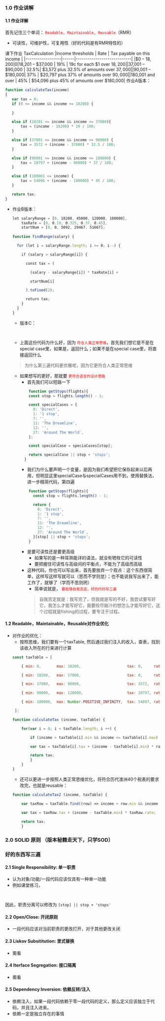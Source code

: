 ### 1.0 作业讲解
#### 1.1 作业详解
   首先记住三个单词：<font color=red> `Readable, Maintainable, Reusable`</font>（RMR）
  -  可读性，可维护性，可复用性（好的代码是有RMR特性的）

 课下作业 TaxCalculation
 |Income thresholds | Rate | Tax payable on this income |
 |------------------|------|----------------------------|
 |$0 – $18,200      |  0%  | Nil|
 |$18,201 – $37,000 |  19% | 19c for each $1 over $18,200|
 |$37,001 – $90,000 | 32.5%| $3,572 plus 32.5% of amounts over $37,000|
 |$90,001 – $180,000| 37%  | $20,797 plus 37% of amounts over $90,000|
 |$180,001 and over | 45%  | $54,096 plus 45% of amounts over $180,000|
 作业A版本：
 ```js
function calculateTax(income)
{
    var tax = 0;
    if (0 <= income && income <= 18200) {
    
    }

    else if (18201 <= income && income <= 37000){
        tax = (income - 18200) * 19 / 100;
    }

    else if (37001 <= income && income <= 90000) {
        tax = 3572 + (income - 37000) * 32.5 / 100;    
    }

    else if (90001 <= income && income <= 180000) {
        tax = 20797 + (income - 90000) * 37 / 100;
    }

    else if (180001 <= income) {
        tax = 54096 + (income - 180000) * 45 / 100;
    }

    return tax;
}
```
- 作业B版本：
    ```js
    let salaryRange = [0, 18200, 45000, 120000, 180000],
		taxRate = [0, 0.19, 0.325, 0.37, 0.45],
		startNum = [0, 0, 5092, 29467, 51667];
		    
	function findRange(salary) {
	
	  for (let i = salaryRange.length; i >= 0; i--) {
	
	    if (salary > salaryRange[i]) {
	
	      const tax = (
	
	        (salary - salaryRange[i]) * taxRate[i] +
	
	        startNum[i]
	
	      ).toFixed(2);
	
	      return tax;
	    }
	  }
	}
    ``` 
    - 版本C：
    ```js
       
    ```
    - 上面这份代码为什么好，因为<font color=red> `符合人类正常思维`</font>，首先我们想它是不是在special case里，如果是，返回什么；如果不是在special case里，将直接返回什么
    > 为什么第三遍代码更优雅呢，因为它更符合人类正常思维 
    - 如果想写的更好，那就要<font color=red> `更符合语言的设计思路`</font>
      - 首先我们可以短路一下
      ```js
          function getStops(flights){
          const stop = flights.length() - 1;

          const specialCases = {
            0: 'Direct',
            1: '1 stop',
            7: '',
            11: 'The Dreamline',
            12: '',
            27: 'Around The World`,
          };

          const specialCase = speciaCases[stop]; 

          return specialCase || stop + 'stops';
        }
      ``` 
      - 我们为什么要声明一个变量，是因为我们希望把它保存起来以后再用，但明显这里specialCase与specialCases用不到，使用替换法，进一步精简代码，第四遍
      ```js
          function getStops(flights){
            const stop = flights.length() - 1;

            return {
              0: 'Direct',
              1: '1 stop',
              7: '',
              11: 'The Dreamline',
              12: '',
              27: 'Around The World`,
            }[stop] || stop + 'stops';
          }
      ``` 
      - 是要可读性还是要更高级
        - 如果写的是一种耳熟能详的语法，就没有牺牲它的可读性
        - 要把握住可读性与高级间的平衡点，不能为了高级而高级
      - 这种代码，你也可以写出来，首先要放弃一个观点：这个东西很简单，这样写这样写就可以（思而不学则怠）；也不能说我写出来了，能工作了，就够了（学而不思则罔）
        - 简单说就是，<font color=red> `要能够自我否定，好的代码写三遍`</font>
        > 自我否定就是：我写完了，但我就是写的不好，我尝试要写好它，我怎么才能写好它，我要绞尽脑汁的想怎么才能写好它，这个过程就是fishing的过程，要专注于过程。
#### 1.2 Readable，Maintainable，Reusable对作业优化
  - 对作业的优化：
    - 按照思维，我们要有一个taxTable, 然后通过我们注入的收入，查表，找到该收入所在的行来进行计算
    ```js
	const taxTable = [
	
	    { min: 0,       max: 18200,                     tax: 0,     rate: 0    },
	
	    { min: 18200,   max: 37000,                     tax: 0,     rate: 0.19 },
	
	    { min: 37000,   max: 90000,                     tax: 3572,  rate: 0.325},
	
	    { min: 90000,   max: 120000,                    tax: 20797, rate: 0.37 },
	
	    { min: 180000,  max: Number.POSITIVE_INFINITY,  tax: 54097, rate: 0.45 }
	
	 ];
	
	function calculateTax (income, taxTable) {
	
	    for(var i = 0; i < taxTable.length; i ++) {
	
	        if (income > taxTable[i].min && income <= taxTable[i].max) {
	
	        var tax = taxTable[i].tax + (income - taxTable[i].min) * rate;
	
	        return tax;
	        }
	    }
	}
    ```
    - 还可以更进一步按照人类正常思维优化，将符合历代澳洲40个税表的要求改完，也就是reusable：
    ```js
	function calculateTax2 (income, taxTable) {
	
	    var taxRow = taxTable.find((row) => income > row.min && income <= row.max)
	
	    var tax = taxRow.tax + (income - taxTable.min) * taxRaw.rate;
	    
	    return tax;
	    }
    ```

### 2.0 SOLID 原则 （版本秘籍走天下，只学SOD）
### 好的东西写三遍
#### 2.1 Single Responsibility: 单一职责
  -  认为对象/功能/一段代码应该仅具有一种单一功能
  -  例如课堂练习，
  ```js
    
  ```
  因此，职责分离可以修改为
  `[stop] || stop + 'stops'`  
#### 2.2 Open/Close: 开闭原则
  -  一段代码应该对当前职责的更改打开，对于其他更改关闭

#### 2.3 Liskov Subsititution: 里式替换
  -  甭看
  
#### 2.4 Iterface Segregation: 接口隔离
  -  甭看
  
#### 2.5 Dependency Inversion: 依赖反转/注入
  -  依赖注入，如果一段代码依赖于零一段代码的定义，那么定义应该独立于代码，并且注入进来。
  -  依赖一定是独立存在的事情





